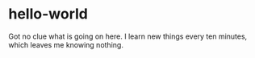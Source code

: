 # hello-world
Got no clue what is going on here.
I learn new things every ten minutes, which leaves me knowing nothing. 
